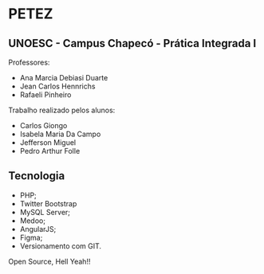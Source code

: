 # PETEZ
## UNOESC - Campus Chapecó - Prática Integrada I

Professores:
- Ana Marcia Debiasi Duarte
- Jean Carlos Hennrichs
- Rafaeli Pinheiro

Trabalho realizado pelos alunos:
- Carlos Giongo
- Isabela Maria Da Campo
- Jefferson Miguel
- Pedro Arthur Folle

## Tecnologia
- PHP;
- Twitter Bootstrap
- MySQL Server;
- Medoo;
- AngularJS;
- Figma;
- Versionamento com GIT.


Open Source, Hell Yeah!!